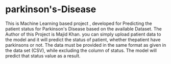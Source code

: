 # parkinson's-Disease
This is Machine Learning based project , developed for Predicting the patient status for Parkinson's Disease based on the available Dataset. The Author of this Project is Majid Khan. 
you can simply upload patient data to the model and it will predict the status of patient, whether thepatient have parkinsons or not.
The data must be provided in the same format as given in the data set (CSV), while excluding the column of status. The model will predict that status value as a result.
